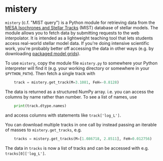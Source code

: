# mistery

``mistery`` (c.f. "MIST query") is a Python module for retrieving data
from the [MESA Isochrones and Stellar
Tracks](http://waps.cfa.harvard.edu/MIST/) (MIST) database of stellar
models.  The module allows you to fetch data by submitting requests to
the web interpolator.  It is intended as a lightweight teaching tool
that lets students access real-world stellar model data.  If you're
doing intensive scientific work, you're probably better off accessing
the data in other ways (e.g. by downloading [packaged model
grids](http://waps.cfa.harvard.edu/MIST/model_grids.html)).

To use ``mistery``, copy the module file ``mistery.py`` to somewhere
your Python interpreter will find it (e.g. your working directory or
somewhere in your ``$PYTHON_PATH``).  Then fetch a single track with

```python
    track = mistery.get_track(M=3.1081, FeH=-0.8128)
```

The data is returned as a structured NumPy array. i.e. you can access
the columns by name rather than number.  To see a list of names, use

```python
    print(track.dtype.names)
```

and access columns with statements like ``track['log_L']``.

You can download multiple tracks in one call by instead passing an
iterable of masses to ``mistery.get_tracks``, e.g.

```python
    tracks = mistery.get_tracks(M=[1.086718, 2.8511], FeH=0.012756)
```

The data in ``tracks`` is now a list of tracks and can be accessed
with e.g. ``tracks[0]['log_L']``.

